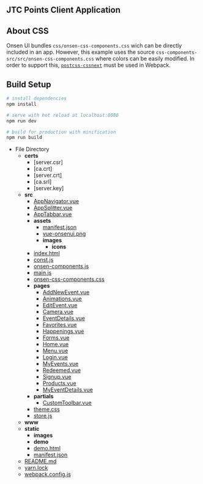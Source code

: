 ## JTC Points Client Application

## About CSS

Onsen UI bundles `css/onsen-css-components.css` wich can be directly included in an app. However, this example uses the source `css-components-src/src/onsen-css-components.css` where colors can be easily modified. In order to support this, [`postcss-cssnext`](https://github.com/MoOx/postcss-cssnext) must be used in Webpack.


## Build Setup

``` bash
# install dependencies
npm install

# serve with hot reload at localhost:8080
npm run dev

# build for production with minification
npm run build
```
- File Directory
  - __certs__
    - [server.csr]
    - [ca.crt]
    - [server.crt]
    - [ca.srl]
    - [server.key]
  - __src__
    - [AppNavigator.vue](C:\Users\e0012\Desktop\jtc-points-client/src/AppNavigator.vue)
    - [AppSplitter.vue](C:\Users\e0012\Desktop\jtc-points-client/src/AppSplitter.vue)
    - [AppTabbar.vue](C:\Users\e0012\Desktop\jtc-points-client/src/AppTabbar.vue)
    - __assets__
      - [manifest.json](C:\Users\e0012\Desktop\jtc-points-client/src/assets/manifest.json)
      - [vue-onsenui.png](C:\Users\e0012\Desktop\jtc-points-client/src/assets/vue-onsenui.png)
      - __images__
        - __icons__
    - [index.html](C:\Users\e0012\Desktop\jtc-points-client/src/index.html)
    - [const.js](C:\Users\e0012\Desktop\jtc-points-client/src/const.js)
    - [onsen-components.js](C:\Users\e0012\Desktop\jtc-points-client/src/onsen-components.js)
    - [main.js](C:\Users\e0012\Desktop\jtc-points-client/src/main.js)
    - [onsen-css-components.css](C:\Users\e0012\Desktop\jtc-points-client/src/onsen-css-components.css)
    - __pages__
      - [AddNewEvent.vue](C:\Users\e0012\Desktop\jtc-points-client/src/pages/AddNewEvent.vue)
      - [Animations.vue](C:\Users\e0012\Desktop\jtc-points-client/src/pages/Animations.vue)
      - [EditEvent.vue](C:\Users\e0012\Desktop\jtc-points-client/src/pages/EditEvent.vue)
      - [Camera.vue](C:\Users\e0012\Desktop\jtc-points-client/src/pages/Camera.vue)
      - [EventDetails.vue](C:\Users\e0012\Desktop\jtc-points-client/src/pages/EventDetails.vue)
      - [Favorites.vue](C:\Users\e0012\Desktop\jtc-points-client/src/pages/Favorites.vue)
      - [Happenings.vue](C:\Users\e0012\Desktop\jtc-points-client/src/pages/Happenings.vue)
      - [Forms.vue](C:\Users\e0012\Desktop\jtc-points-client/src/pages/Forms.vue)
      - [Home.vue](C:\Users\e0012\Desktop\jtc-points-client/src/pages/Home.vue)
      - [Menu.vue](C:\Users\e0012\Desktop\jtc-points-client/src/pages/Menu.vue)
      - [Login.vue](C:\Users\e0012\Desktop\jtc-points-client/src/pages/Login.vue)
      - [MyEvents.vue](C:\Users\e0012\Desktop\jtc-points-client/src/pages/MyEvents.vue)
      - [Redeemed.vue](C:\Users\e0012\Desktop\jtc-points-client/src/pages/Redeemed.vue)
      - [Signup.vue](C:\Users\e0012\Desktop\jtc-points-client/src/pages/Signup.vue)
      - [Products.vue](C:\Users\e0012\Desktop\jtc-points-client/src/pages/Products.vue)
      - [MyEventDetails.vue](C:\Users\e0012\Desktop\jtc-points-client/src/pages/MyEventDetails.vue)
    - __partials__
      - [CustomToolbar.vue](C:\Users\e0012\Desktop\jtc-points-client/src/partials/CustomToolbar.vue)
    - [theme.css](C:\Users\e0012\Desktop\jtc-points-client/src/theme.css)
    - [store.js](C:\Users\e0012\Desktop\jtc-points-client/src/store.js)
  - __www__
  - __static__
    - __images__
    - __demo__
    - [demo.html](C:\Users\e0012\Desktop\jtc-points-client/static/demo.html)
    - [manifest.json](C:\Users\e0012\Desktop\jtc-points-client/static/manifest.json)
  - [README.md](C:\Users\e0012\Desktop\jtc-points-client/README.md)
  - [yarn.lock](C:\Users\e0012\Desktop\jtc-points-client/yarn.lock)
  - [webpack.config.js](C:\Users\e0012\Desktop\jtc-points-client/webpack.config.js)

